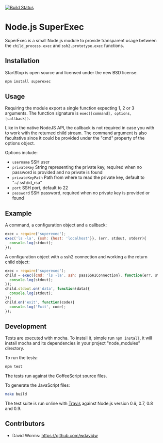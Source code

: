 [![Build Status](https://secure.travis-ci.org/wdavidw/node-superexec.png)](http://travis-ci.org/wdavidw/node-superexec)

Node.js SuperExec
================

SuperExec is a small Node.js module to provide transparent usage between the `child_process.exec` and `ssh2.prototype.exec` functions.

Installation
------------

StartStop is open source and licensed under the new BSD license.

```bash
npm install superexec
```

Usage
-----

Requiring the module export a single function expecting 1, 2 or 3 arguments. The function signature is `exec([command], options, [callback])`.

Like in the native NodeJS API, the callback is not required in case you with to work with the returned child stream. The command argument is also facultative since it could be provided under the "cmd" property of the options object.

Options include:   

*   `username` SSH user   
*   `privateKey` String representing the private key, required when no password is provided and no private is found   
*   `privateKeyPath` Path from where to read the private key, default to "~/.ssh/id_rsa"   
*   `port` SSH port, default to 22   
*   `password` SSH password, required when no private key is provided or found   

Example
-------

A command, a configuration object and a callback:

```js
exec = require('superexec');
exec('ls -la', {ssh: {host: 'localhost'}}, (err, stdout, stderr){
  console.log(stdout);
});
```

A configuration object with a ssh2 connection and working a the return child object:

```js
exec = require('superexec');
child = exec({cmd: 'ls -la', ssh: passSSH2Connection}, function(err, stdout, stderr){
  console.log(stdout);
});
child.stdout.on('data', function(data){
  console.log(stdout);
});
child.on('exit', function(code){
  console.log('Exit', code);
});
```

Development
-----------

Tests are executed with mocha. To install it, simple run `npm install`, it will install
mocha and its dependencies in your project "node_modules" directory.

To run the tests:
```bash
npm test
```

The tests run against the CoffeeScript source files.

To generate the JavaScript files:
```bash
make build
```

The test suite is run online with [Travis][travis] against Node.js version 0.6, 0.7, 0.8 and 0.9.

Contributors
------------

*   David Worms: <https://github.com/wdavidw>

[travis]: https://travis-ci.org/#!/wdavidw/node-csv-parser
